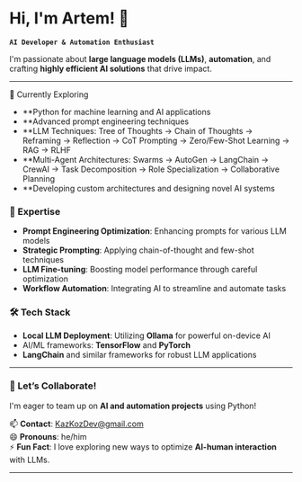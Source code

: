 # Hi, I'm Artem! 👋  
**`AI Developer & Automation Enthusiast`**

I'm passionate about **large language models (LLMs)**, **automation**, and crafting **highly efficient AI solutions** that drive impact.

---

🌱 Currently Exploring
- **Python for machine learning and AI applications
- **Advanced prompt engineering techniques
- **LLM Techniques: Tree of Thoughts → Chain of Thoughts → Reframing → Reflection → CoT Prompting → Zero/Few-Shot Learning → RAG → RLHF
- **Multi-Agent Architectures: Swarms → AutoGen → LangChain → CrewAI → Task Decomposition → Role Specialization → Collaborative Planning
- **Developing custom architectures and designing novel AI systems

### 💼 Expertise
- **Prompt Engineering Optimization**: Enhancing prompts for various LLM models
- **Strategic Prompting**: Applying chain-of-thought and few-shot techniques
- **LLM Fine-tuning**: Boosting model performance through careful optimization
- **Workflow Automation**: Integrating AI to streamline and automate tasks

### 🛠️ Tech Stack
- **Local LLM Deployment**: Utilizing **Ollama** for powerful on-device AI
- AI/ML frameworks: **TensorFlow** and **PyTorch**
- **LangChain** and similar frameworks for robust LLM applications

---

### 🤝 Let’s Collaborate!
I'm eager to team up on **AI and automation projects** using Python!  

📫 **Contact**: KazKozDev@gmail.com  
😄 **Pronouns**: he/him  
⚡ **Fun Fact**: I love exploring new ways to optimize **AI-human interaction** with LLMs.

---

<!---
KazKozDev/KazKozDev is a ✨ special ✨ repository because its `README.md` (this file) appears on your GitHub profile.
You can click the Preview link to take a look at your changes.
--->​​​​​​​​​​​​​​​​
